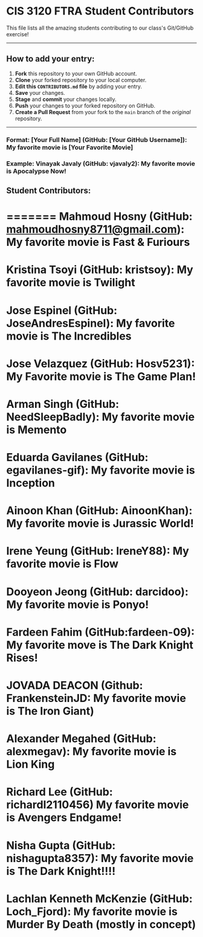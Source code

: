 # CIS 3120 FTRA Student Contributors

This file lists all the amazing students contributing to our class's Git/GitHub exercise!

---

## How to add your entry:

1.  **Fork** this repository to your own GitHub account.
2.  **Clone** your forked repository to your local computer.
3.  **Edit this `CONTRIBUTORS.md` file** by adding your entry.
4.  **Save** your changes.
5.  **Stage** and **commit** your changes locally.
6.  **Push** your changes to your forked repository on GitHub.
7.  **Create a Pull Request** from your fork to the `main` branch of the *original* repository.

---

### Format: **[Your Full Name]** (GitHub: [Your GitHub Username]): My favorite movie is [Your Favorite Movie]
### Example: **Vinayak Javaly** (GitHub: vjavaly2): My favorite movie is Apocalypse Now!

## Student Contributors:
<!-- Students: Add your entries below this line! -->
=======
**Mahmoud Hosny** (GitHub: mahmoudhosny8711@gmail.com): My favorite movie is Fast & Furiours 
=======
**Kristina Tsoyi** (GitHub: kristsoy): My favorite movie is Twilight
=======
**Jose Espinel** (GitHub: JoseAndresEspinel): My favorite movie is The Incredibles
=======
**Jose Velazquez** (GitHub: Hosv5231): My Favorite movie is The Game Plan!
=======
**Arman Singh** (GitHub: NeedSleepBadly): My favorite movie is Memento
=======
**Eduarda Gavilanes** (GitHub: egavilanes-gif): My favorite movie is Inception
=======
**Ainoon Khan** (GitHub: AinoonKhan): My favorite movie is Jurassic World!
=======
**Irene Yeung** (GitHub: IreneY88): My favorite movie is Flow
=======
**Dooyeon Jeong** (GitHub: darcidoo): My favorite movie is Ponyo!
=======
**Fardeen Fahim** (GitHub:fardeen-09): My favorite move is The Dark Knight Rises!
=======
**JOVADA DEACON** (Github: FrankensteinJD: My favorite movie is The Iron Giant)
=======
**Alexander Megahed** (GitHub: alexmegav): My favorite movie is Lion King
=======
**Richard Lee** (GitHub: richardl2110456) My favorite movie is Avengers Endgame!
=======
**Nisha Gupta** (GitHub: nishagupta8357): My favorite movie is The Dark Knight!!!!
=======
**Lachlan Kenneth McKenzie** (GitHub: Loch_Fjord): My favorite movie is Murder By Death (mostly in concept)
=======